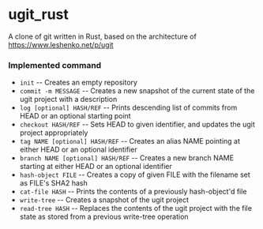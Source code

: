 # ugit_rust
A clone of git written in Rust, based on the architecture of https://www.leshenko.net/p/ugit

### Implemented command
* `init` -- Creates an empty repository
* `commit -m MESSAGE` -- Creates a new snapshot of the current state of the ugit project with a description
* `log [optional] HASH/REF` -- Prints descending list of commits from HEAD or an optional starting point
* `checkout HASH/REF` -- Sets HEAD to given identifier, and updates the ugit project appropriately
* `tag NAME [optional] HASH/REF` -- Creates an alias NAME pointing at either HEAD or an optional identifier
* `branch NAME [optional] HASH/REF` -- Creates a new branch NAME starting at either HEAD or an optional identifier
* `hash-object FILE` -- Creates a copy of given FILE with the filename set as FILE's SHA2 hash
* `cat-file HASH` -- Prints the contents of a previously hash-object'd file
* `write-tree` -- Creates a snapshot of the ugit project
* `read-tree HASH` -- Replaces the contents of the ugit project with the file state as stored from a previous write-tree operation
